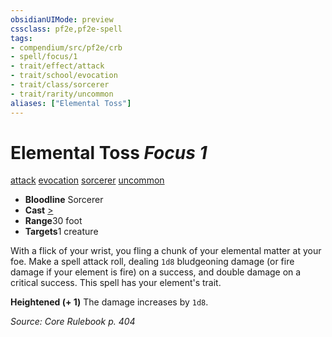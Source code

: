 ```yaml
---
obsidianUIMode: preview
cssclass: pf2e,pf2e-spell
tags:
- compendium/src/pf2e/crb
- spell/focus/1
- trait/effect/attack
- trait/school/evocation
- trait/class/sorcerer
- trait/rarity/uncommon
aliases: ["Elemental Toss"]
---
```

# Elemental Toss *Focus 1*   
[attack](attack.md)  [evocation](evocation.md)  [sorcerer](rules/traits/sorcerer.md)  [uncommon](uncommon.md)  

- **Bloodline** Sorcerer
- **Cast** [>](chapter-9-playing-the-game.md#Actions "Single Action") 
- **Range**30 foot
- **Targets**1 creature

With a flick of your wrist, you fling a chunk of your elemental matter at your foe. Make a spell attack roll, dealing `1d8` bludgeoning damage (or fire damage if your element is fire) on a success, and double damage on a critical success. This spell has your element's trait.

**Heightened (+ 1)** The damage increases by `1d8`.

*Source: Core Rulebook p. 404*